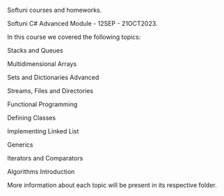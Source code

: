 Softuni courses and homeworks.

Softuni C# Advanced Module - 12SEP - 21OCT2023.

In this course we covered the following topics:

Stacks and Queues

Multidimensional Arrays

Sets and Dictionaries Advanced

Streams, Files and Directories

Functional Programming

Defining Classes

Implementing Linked List

Generics

Iterators and Comparators

Algorithms Introduction

More information about each topic will be present in its respective folder.